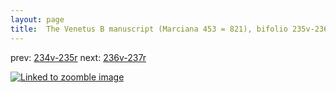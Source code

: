 ```yaml
---
layout: page
title:  The Venetus B manuscript (Marciana 453 = 821), bifolio 235v-236r
---
```


prev: [234v-235r](../234v-235r/) next: [236v-237r](../236v-237r/)



[![Linked to zoomble image](http://www.homermultitext.org/iipsrv?IIIF=/project/homer/pyramidal/deepzoom/hmt/vbbifolio/v1/vb_235v_236r.tif/full/2000,/0/default.jpg)](http://www.homermultitext.org/ict2/?urn=urn:cite2:hmt:vbbifolio.v1:vb_235v_236r)

